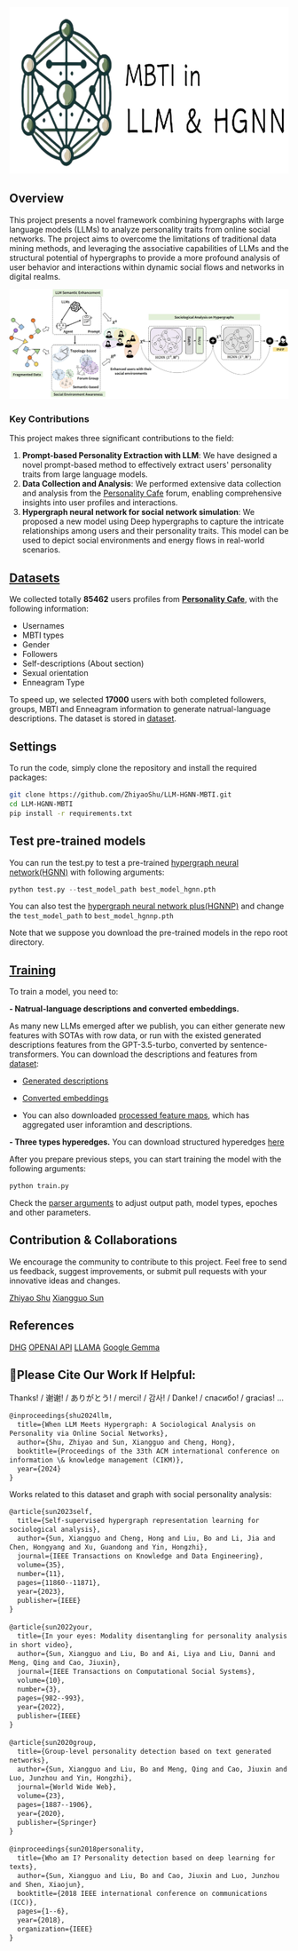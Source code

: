 <p align="center">
    <img src="assets/title.png" height="300">
</p>

## Overview

This project presents a novel framework combining hypergraphs with large language models (LLMs) to analyze personality traits from online social networks. The project aims to overcome the limitations of traditional data mining methods, and leveraging the associative capabilities of LLMs and the structural potential of hypergraphs to provide a more profound analysis of user behavior and interactions within dynamic social flows and networks in digital realms.

![Image](assets/framework3_00.jpg)

### Key Contributions

This project makes three significant contributions to the field:

1. **Prompt-based Personality Extraction with LLM**: We have designed a novel prompt-based method to effectively extract users' personality traits from large language models.
2. **Data Collection and Analysis**: We performed extensive data collection and analysis from the [Personality Cafe](https://www.personalitycafe.com/) forum, enabling comprehensive insights into user profiles and interactions.
3. **Hypergraph neural network for social network simulation**: We proposed a new model using Deep hypergraphs to capture the intricate relationships among users and their personality traits. This model can be used to depict social environments and energy flows in real-world scenarios.

## [Datasets](dataset/users_data_all.json)

We collected totally **85462** users profiles from **[Personality Cafe](https://www.personalitycafe.com/)**, with the following information:

- Usernames
- MBTI types
- Gender
- Followers
- Self-descriptions (About section)
- Sexual orientation
- Enneagram Type

To speed up, we selected **17000** users with both completed followers, groups, MBTI and Enneagram information to generate natrual-language descriptions. The dataset is stored in [dataset](dataset).

## Settings

To run the code, simply clone the repository and install the required packages:

```bash
git clone https://github.com/ZhiyaoShu/LLM-HGNN-MBTI.git
cd LLM-HGNN-MBTI
pip install -r requirements.txt
```

## Test pre-trained models

You can run the test.py to test a pre-trained [hypergraph neural network(HGNN)](https://drive.google.com/file/d/1ZfcH1hOB5tqphYymYNsOyAOK5MLzx8Dl/view?usp=drive_link) with following arguments:

```python
python test.py --test_model_path best_model_hgnn.pth 
```
You can also test the [hypergraph neural network plus(HGNNP)](https://drive.google.com/file/d/1nNAGFbkd0KIGzh3YmnsdqZV9aeTJAt-C/view?usp=sharing) and change the `test_model_path` to `best_model_hgnnp.pth`

Note that we suppose you download the pre-trained models in the repo root directory.

## [Training](src/train.py)

To train a model, you need to:

**- Natrual-language descriptions and converted embeddings.**

As many new LLMs emerged after we publish, you can either generate new features with SOTAs with row data, or run with the existed generated descriptions features from the GPT-3.5-turbo, converted by sentence-transformers. You can download the descriptions and features from [dataset](dataset):

- [Generated descriptions](dataset/gpt_description.json)

- [Converted embeddings](dataset/embeddings.json)

- You can also downloaded [processed feature maps](https://drive.google.com/file/d/1RGQcZhEYZd0ScliGSAB077myJlosKMQe/view?usp=sharing), which has aggregated user inforamtion and descriptions. 

**- Three types hyperedges.**
You can download structured hyperedges [here](https://drive.google.com/file/d/1ILBRv44OYk8f-sSix23aU_ntHDvrif1E/view?usp=drive_link)

After you prepare previous steps, you can start training the model with the following arguments:

```python
python train.py
```

Check the [parser arguments](parse_arg.py) to adjust output path, model types, epoches and other parameters.

## Contribution & Collaborations

We encourage the community to contribute to this project. Feel free to send us feedback, suggest improvements, or submit pull requests with your innovative ideas and changes.

[Zhiyao Shu](https://github.com/ZhiyaoShu)
[Xiangguo Sun](https://github.com/sheldonresearch)

## References

[DHG](https://deephypergraph.readthedocs.io/en/latest/index.html)
[OPENAI API](https://platform.openai.com/docs/models/gpt-3-5-turbo)
[LLAMA](https://huggingface.co/meta-llama/Llama-2-7b)
[Google Gemma](https://huggingface.co/google/gemma-7b)



## 🌹Please Cite Our Work If Helpful:

Thanks! / 谢谢! / ありがとう! / merci! / 감사! / Danke! / спасибо! / gracias! ...

```
@inproceedings{shu2024llm,
  title={When LLM Meets Hypergraph: A Sociological Analysis on Personality via Online Social Networks},
  author={Shu, Zhiyao and Sun, Xiangguo and Cheng, Hong},
  booktitle={Proceedings of the 33th ACM international conference on information \& knowledge management (CIKM)},
  year={2024}
}
```

Works related to this dataset and graph with social personality analysis:

```
@article{sun2023self,
  title={Self-supervised hypergraph representation learning for sociological analysis},
  author={Sun, Xiangguo and Cheng, Hong and Liu, Bo and Li, Jia and Chen, Hongyang and Xu, Guandong and Yin, Hongzhi},
  journal={IEEE Transactions on Knowledge and Data Engineering},
  volume={35},
  number={11},
  pages={11860--11871},
  year={2023},
  publisher={IEEE}
}

@article{sun2022your,
  title={In your eyes: Modality disentangling for personality analysis in short video},
  author={Sun, Xiangguo and Liu, Bo and Ai, Liya and Liu, Danni and Meng, Qing and Cao, Jiuxin},
  journal={IEEE Transactions on Computational Social Systems},
  volume={10},
  number={3},
  pages={982--993},
  year={2022},
  publisher={IEEE}
}

@article{sun2020group,
  title={Group-level personality detection based on text generated networks},
  author={Sun, Xiangguo and Liu, Bo and Meng, Qing and Cao, Jiuxin and Luo, Junzhou and Yin, Hongzhi},
  journal={World Wide Web},
  volume={23},
  pages={1887--1906},
  year={2020},
  publisher={Springer}
}

@inproceedings{sun2018personality,
  title={Who am I? Personality detection based on deep learning for texts},
  author={Sun, Xiangguo and Liu, Bo and Cao, Jiuxin and Luo, Junzhou and Shen, Xiaojun},
  booktitle={2018 IEEE international conference on communications (ICC)},
  pages={1--6},
  year={2018},
  organization={IEEE}
}

```
